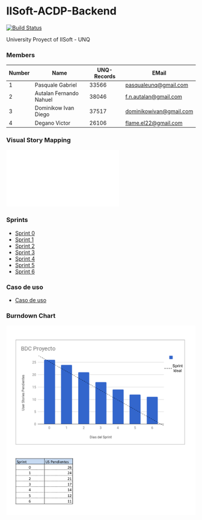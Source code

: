# IISoft-ACDP-Backend

[![Build Status](https://travis-ci.org/pasqualegabriel/IISoft-ACDP-Backend.svg?branch=master)](https://travis-ci.org/pasqualegabriel/IISoft-ACDP-Backend)

University Proyect of IISoft - UNQ

### Members

Number |       Name              | UNQ-Records |    EMail
-------|-------------------------|-------------|------------------------
1      | Pasquale Gabriel        |    33566    | pasqualeunq@gmail.com
2      | Autalan Fernando Nahuel |    38046    | f.n.autalan@gmail.com
3      | Dominikow Ivan Diego    |    37517    | dominikowivan@gmail.com
4      | Degano Victor           |    26106    | flame.el22@gmail.com

### Visual Story Mapping 
![Visual Story Mapping ACaraDePerro](sprints/vsm.pdf)

### Sprints

- [Sprint 0][1]
- [Sprint 1][2]
- [Sprint 2][3]
- [Sprint 3][4]
- [Sprint 4][5]
- [Sprint 5][6]
- [Sprint 6][7]

[1]: ./sprints/sprint0/README.md
[2]: ./sprints/sprint1/README.md
[3]: ./sprints/sprint2/README.md
[4]: ./sprints/sprint3/README.md
[5]: ./sprints/sprint4/README.md
[6]: ./sprints/sprint5/README.md
[7]: ./sprints/sprint6/README.md

### Caso de uso

- [Caso de uso][8]

[8]: ./sprints/README.md

### Burndown Chart
![Burndown Chart ACaraDePerro](sprints/bdc.png)


